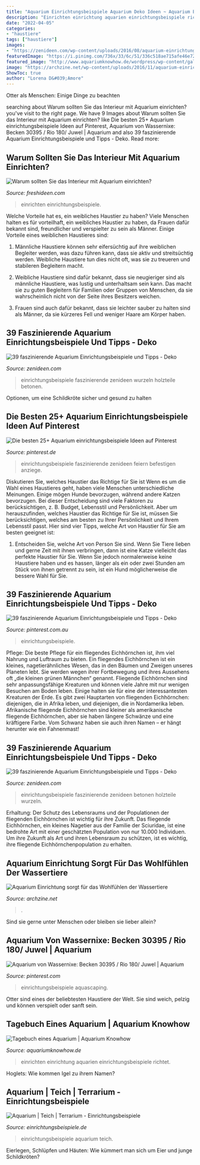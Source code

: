 ```yaml
---
title: "Aquarium Einrichtungsbeispiele Aquarium Deko Ideen ~ Aquarium Einrichtung Sorgt Für Das Wohlfühlen Der Wassertiere"
description: "Einrichten einrichtung aquarien einrichtungsbeispiele richtet"
date: "2022-04-05"
categories:
- "haustiere"
tags: ["haustiere"]
images:
- "https://zenideen.com/wp-content/uploads/2016/08/aquarium-einrichtungsbeispiele-haus-800x600.jpg"
featuredImage: "https://i.pinimg.com/736x/33/6c/51/336c518ae715afe46e7248446abaa02e--aquascaping-aquarium.jpg"
featured_image: "http://www.aquariumknowhow.de/wordpress/wp-content/gallery/aquarium-einrichten/einrichtungsbeispiele-4.jpg"
image: "https://archzine.net/wp-content/uploads/2016/11/aquarium-einrichtung-einrichtungsideen-aquarium-aquarium-gestaltung-aquarium-fische-1.jpg"
ShowToc: true
author: "Lorena D&#039;Amore"
---
```



Otter als Menschen: Einige Dinge zu beachten

	

		
searching about Warum sollten Sie das Interieur mit Aquarium einrichten? you've visit to the right page. We have 9 Images about Warum sollten Sie das Interieur mit Aquarium einrichten? like Die besten 25+ Aquarium einrichtungsbeispiele Ideen auf Pinterest, Aquarium von Wassernixe: Becken 30395 / Rio 180/ Juwel | Aquarium and also 39 faszinierende Aquarium Einrichtungsbeispiele und Tipps - Deko. Read more:
		
    
## Warum Sollten Sie Das Interieur Mit Aquarium Einrichten?

<img loading=lazy src="https://freshideen.com/wp-content/uploads/2016/06/aquarium-eirichten-design-atmosphäre-einrichtungsbeispiele-wandgestaltung-weißes-tisch.jpg" onerror="this.onerror=null;this.src='https://tse4.mm.bing.net/th?id=OIP.p_EjbtxKXj_mJqZq45aiNAHaJq&amp;pid=15.1';" alt="Warum sollten Sie das Interieur mit Aquarium einrichten?">

_Source: freshideen.com_

>einrichten einrichtungsbeispiele. 

	

Welche Vorteile hat es, ein weibliches Haustier zu haben?
Viele Menschen halten es für vorteilhaft, ein weibliches Haustier zu haben, da Frauen dafür bekannt sind, freundlicher und verspielter zu sein als Männer. Einige Vorteile eines weiblichen Haustieres sind:
1. Männliche Haustiere können sehr eifersüchtig auf ihre weiblichen Begleiter werden, was dazu führen kann, dass sie aktiv und streitsüchtig werden. Weibliche Haustiere tun dies nicht oft, was sie zu treueren und stabileren Begleitern macht.

2. Weibliche Haustiere sind dafür bekannt, dass sie neugieriger sind als männliche Haustiere, was lustig und unterhaltsam sein kann. Das macht sie zu guten Begleitern für Familien oder Gruppen von Menschen, da sie wahrscheinlich nicht von der Seite ihres Besitzers weichen.

3. Frauen sind auch dafür bekannt, dass sie leichter sauber zu halten sind als Männer, da sie kürzeres Fell und weniger Haare am Körper haben.

    
## 39 Faszinierende Aquarium Einrichtungsbeispiele Und Tipps - Deko

<img loading=lazy src="http://zenideen.com/wp-content/uploads/2016/08/aquarium-einrichtungsbeispiele-idee.jpg" onerror="this.onerror=null;this.src='https://tse1.mm.bing.net/th?id=OIP.sr8MsKoRQJQc8SBMpQIzZgHaEZ&amp;pid=15.1';" alt="39 faszinierende Aquarium Einrichtungsbeispiele und Tipps - Deko">

_Source: zenideen.com_

>einrichtungsbeispiele faszinierende zenideen wurzeln holzteile betonen. 

	

Optionen, um eine Schildkröte sicher und gesund zu halten

    
## Die Besten 25+ Aquarium Einrichtungsbeispiele Ideen Auf Pinterest

<img loading=lazy src="https://i.pinimg.com/736x/95/ab/58/95ab584217b3dc7bf8bf43794de3e1bd.jpg" onerror="this.onerror=null;this.src='https://tse3.mm.bing.net/th?id=OIP.FUR-tjaMx9pzAGCzrewx4wHaHa&amp;pid=15.1';" alt="Die besten 25+ Aquarium einrichtungsbeispiele Ideen auf Pinterest">

_Source: pinterest.de_

>einrichtungsbeispiele faszinierende zenideen feiern befestigen anziege. 

	

Diskutieren Sie, welches Haustier das Richtige für Sie ist
Wenn es um die Wahl eines Haustieres geht, haben viele Menschen unterschiedliche Meinungen. Einige mögen Hunde bevorzugen, während andere Katzen bevorzugen. Bei dieser Entscheidung sind viele Faktoren zu berücksichtigen, z. B. Budget, Lebensstil und Persönlichkeit. Aber um herauszufinden, welches Haustier das Richtige für Sie ist, müssen Sie berücksichtigen, welches am besten zu Ihrer Persönlichkeit und Ihrem Lebensstil passt. Hier sind vier Tipps, welche Art von Haustier für Sie am besten geeignet ist:
1) Entscheiden Sie, welche Art von Person Sie sind. Wenn Sie Tiere lieben und gerne Zeit mit ihnen verbringen, dann ist eine Katze vielleicht das perfekte Haustier für Sie. Wenn Sie jedoch normalerweise keine Haustiere haben und es hassen, länger als ein oder zwei Stunden am Stück von ihnen getrennt zu sein, ist ein Hund möglicherweise die bessere Wahl für Sie.

    
## 39 Faszinierende Aquarium Einrichtungsbeispiele Und Tipps - Deko

<img loading=lazy src="https://i.pinimg.com/736x/05/23/7d/05237db1612c4f216d3a77fe15a737c0--aquarium-einrichtungsbeispiele.jpg" onerror="this.onerror=null;this.src='https://tse3.mm.bing.net/th?id=OIP._GqSQ15z3zUi_OX5lCDwMQHaFj&amp;pid=15.1';" alt="39 faszinierende Aquarium Einrichtungsbeispiele und Tipps - Deko">

_Source: pinterest.com.au_

>einrichtungsbeispiele. 

	

Pflege: Die beste Pflege für ein fliegendes Eichhörnchen ist, ihm viel Nahrung und Luftraum zu bieten.
Ein fliegendes Eichhörnchen ist ein kleines, nagetierähnliches Wesen, das in den Bäumen und Zweigen unseres Planeten lebt. Sie werden wegen ihrer Fortbewegung und ihres Aussehens oft „die kleinen grünen Männchen“ genannt. Fliegende Eichhörnchen sind sehr anpassungsfähige Kreaturen und können viele Jahre mit nur wenigen Besuchen am Boden leben. Einige halten sie für eine der interessantesten Kreaturen der Erde.
Es gibt zwei Hauptarten von fliegenden Eichhörnchen: diejenigen, die in Afrika leben, und diejenigen, die in Nordamerika leben. Afrikanische fliegende Eichhörnchen sind kleiner als amerikanische fliegende Eichhörnchen, aber sie haben längere Schwänze und eine kräftigere Farbe. Vom Schwanz haben sie auch ihren Namen – er hängt herunter wie ein Fahnenmast!

    
## 39 Faszinierende Aquarium Einrichtungsbeispiele Und Tipps - Deko

<img loading=lazy src="https://zenideen.com/wp-content/uploads/2016/08/aquarium-einrichtungsbeispiele-haus-800x600.jpg" onerror="this.onerror=null;this.src='https://tse1.mm.bing.net/th?id=OIP.GMYQ0T6qPm-cUpZPKywQjQHaFj&amp;pid=15.1';" alt="39 faszinierende Aquarium Einrichtungsbeispiele und Tipps - Deko">

_Source: zenideen.com_

>einrichtungsbeispiele faszinierende zenideen betonen holzteile wurzeln. 

	

Erhaltung: Der Schutz des Lebensraums und der Populationen der fliegenden Eichhörnchen ist wichtig für ihre Zukunft.
Das fliegende Eichhörnchen, ein kleines Nagetier aus der Familie der Sciuridae, ist eine bedrohte Art mit einer geschätzten Population von nur 10.000 Individuen. Um ihre Zukunft als Art und ihren Lebensraum zu schützen, ist es wichtig, ihre fliegende Eichhörnchenpopulation zu erhalten.

    
## Aquarium Einrichtung Sorgt Für Das Wohlfühlen Der Wassertiere

<img loading=lazy src="https://archzine.net/wp-content/uploads/2016/11/aquarium-einrichtung-einrichtungsideen-aquarium-aquarium-gestaltung-aquarium-fische-1.jpg" onerror="this.onerror=null;this.src='https://tse3.mm.bing.net/th?id=OIP.paWlgxFm9V6xGTU7KfOsvwHaIL&amp;pid=15.1';" alt="Aquarium Einrichtung sorgt für das Wohlfühlen der Wassertiere">

_Source: archzine.net_

>. 

	

Sind sie gerne unter Menschen oder bleiben sie lieber allein?

    
## Aquarium Von Wassernixe: Becken 30395 / Rio 180/ Juwel | Aquarium

<img loading=lazy src="https://i.pinimg.com/736x/33/6c/51/336c518ae715afe46e7248446abaa02e--aquascaping-aquarium.jpg" onerror="this.onerror=null;this.src='https://tse3.mm.bing.net/th?id=OIP.M_Ro0dKtCxUFJxGdfPnssQHaEK&amp;pid=15.1';" alt="Aquarium von Wassernixe: Becken 30395 / Rio 180/ Juwel | Aquarium">

_Source: pinterest.com_

>einrichtungsbeispiele aquascaping. 

	

Otter sind eines der beliebtesten Haustiere der Welt. Sie sind weich, pelzig und können verspielt oder sanft sein.

    
## Tagebuch Eines Aquarium | Aquarium Knowhow

<img loading=lazy src="http://www.aquariumknowhow.de/wordpress/wp-content/gallery/aquarium-einrichten/einrichtungsbeispiele-4.jpg" onerror="this.onerror=null;this.src='https://tse3.mm.bing.net/th?id=OIP.8t3WIu9CIx9eOTYGlfwevQHaFp&amp;pid=15.1';" alt="Tagebuch eines Aquarium | Aquarium Knowhow">

_Source: aquariumknowhow.de_

>einrichten einrichtung aquarien einrichtungsbeispiele richtet. 

	

Hoglets: Wie kommen Igel zu ihrem Namen?

    
## Aquarium | Teich | Terrarium - Einrichtungsbeispiele

<img loading=lazy src="https://www.einrichtungsbeispiele.de/16to9/w320/images_26483/aquarium-gestalten__8a049dca19a7728238d994728b57b2ac.jpg" onerror="this.onerror=null;this.src='https://tse3.mm.bing.net/th?id=OIP.u3n-ub6eGA7bXE7DxduWQQAAAA&amp;pid=15.1';" alt="Aquarium | Teich | Terrarium - Einrichtungsbeispiele">

_Source: einrichtungsbeispiele.de_

>einrichtungsbeispiele aquarium teich. 

	

Eierlegen, Schlüpfen und Häuten: Wie kümmert man sich um Eier und junge Schildkröten?

